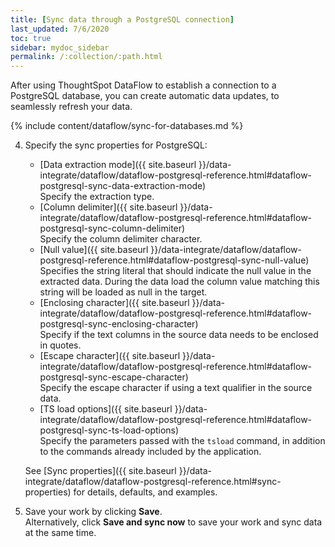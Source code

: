 ```yaml
---
title: [Sync data through a PostgreSQL connection]
last_updated: 7/6/2020
toc: true
sidebar: mydoc_sidebar
permalink: /:collection/:path.html
---
```

After using ThoughtSpot DataFlow to establish a connection to a PostgreSQL database, you can create automatic data updates, to seamlessly refresh your data.

{% include content/dataflow/sync-for-databases.md %}

4. Specify the sync properties for PostgreSQL:

   * [Data extraction mode]({{ site.baseurl }}/data-integrate/dataflow/dataflow-postgresql-reference.html#dataflow-postgresql-sync-data-extraction-mode)<br/>Specify the extraction type.
   * [Column delimiter]({{ site.baseurl }}/data-integrate/dataflow/dataflow-postgresql-reference.html#dataflow-postgresql-sync-column-delimiter)<br/>Specify the column delimiter character.
   * [Null value]({{ site.baseurl }}/data-integrate/dataflow/dataflow-postgresql-reference.html#dataflow-postgresql-sync-null-value)<br/>Specifies the string literal that should indicate the null value in the extracted data. During the data load the column value matching this string will be loaded as null in the target.
   * [Enclosing character]({{ site.baseurl }}/data-integrate/dataflow/dataflow-postgresql-reference.html#dataflow-postgresql-sync-enclosing-character)<br/>Specify if the text columns in the source data needs to be enclosed in quotes.
   * [Escape character]({{ site.baseurl }}/data-integrate/dataflow/dataflow-postgresql-reference.html#dataflow-postgresql-sync-escape-character)<br/>Specify the escape character if using a text qualifier in the source data.
   * [TS load options]({{ site.baseurl }}/data-integrate/dataflow/dataflow-postgresql-reference.html#dataflow-postgresql-sync-ts-load-options)<br/>Specify the parameters passed with the <code>tsload</code> command, in addition to the commands already included by the application.

   See [Sync properties]({{ site.baseurl }}/data-integrate/dataflow/dataflow-postgresql-reference.html#sync-properties) for details, defaults, and examples.

5. Save your work by clicking **Save**.<br/>Alternatively, click **Save and sync now** to save your work and sync data at the same time.
